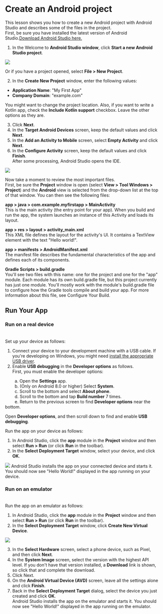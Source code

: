 # Create an Android project
This lesson shows you how to create a new Android project with Android Studio and describes some of the files in the project.<br />
First, be sure you have installed the latest version of Android Studio.[Download Android Studio here.](https://developer.android.com/studio/)
1. In the Welcome to **Android Studio window**, click **Start a new Android Studio project**.

<img src="https://developer.android.com/training/basics/firstapp/images/studio-welcome_2x.png">

Or if you have a project opened, select **File > New Project**.

2. In the **Create New Project** window, enter the following values:
- **Application Name**: "My First App"
- **Company Domain**: "example.com"<br />

You might want to change the project location. Also, if you want to write a Kotlin app, check the **Include Kotlin support** checkbox. Leave the other options as they are.

3. Click **Next**.
4. In the **Target Android Devices** screen, keep the default values and click **Next**.
5. In the **Add an Activity to Mobile** screen, select **Empty Activity** and click **Next**.
6. In the **Configure Activity** screen, keep the default values and click **Finish**.<br />
After some processing, Android Studio opens the IDE.
<img src="https://developer.android.com/training/basics/firstapp/images/studio-editor_2x.png">

Now take a moment to review the most important files.<br />
First, be sure the **Project** window is open (select **View > Tool Windows > Project**) and the **Android** view is selected from the drop-down list at the top of that window. You can then see the following files:<br />

**app > java > com.example.myfirstapp > MainActivity**<br />
This is the main activity (the entry point for your app). When you build and run the app, the system launches an instance of this Activity and loads its layout.<br />

**app > res > layout > activity_main.xml**<br />
This XML file defines the layout for the activity's UI. It contains a TextView element with the text "Hello world!".<br />

**app > manifests > AndroidManifest.xml**<br />
The manifest file describes the fundamental characteristics of the app and defines each of its components.<br />

**Gradle Scripts > build.gradle**<br />
You'll see two files with this name: one for the project and one for the "app" module. Each module has its own build.gradle file, but this project currently has just one module. You'll mostly work with the module's build.gradle file to configure how the Gradle tools compile and build your app. For more information about this file, see Configure Your Build.<br />

## Run Your App
### **Run on a real device**<br /><br />
Set up your device as follows:<br />

1. Connect your device to your development machine with a USB cable. If you're developing on Windows, you might need [install the appropriate USB driver](https://developer.android.com/studio/run/oem-usb).
2. Enable **USB debugging** in the **Developer options** as follows.<br />
First, you must enable the developer options:

&nbsp;&nbsp;&nbsp;&nbsp;&nbsp;&nbsp;&nbsp;&nbsp;a. Open the **Settings** app.<br />
&nbsp;&nbsp;&nbsp;&nbsp;&nbsp;&nbsp;&nbsp;&nbsp;b. (Only on Android 8.0 or higher) Select **System**.<br />
&nbsp;&nbsp;&nbsp;&nbsp;&nbsp;&nbsp;&nbsp;&nbsp;c. Scroll to the bottom and select **About phone**.<br />
&nbsp;&nbsp;&nbsp;&nbsp;&nbsp;&nbsp;&nbsp;&nbsp;d. Scroll to the bottom and tap **Build number** 7 times.<br />
&nbsp;&nbsp;&nbsp;&nbsp;&nbsp;&nbsp;&nbsp;&nbsp;e. Return to the previous screen to find **Developer options** near the bottom.<br />

Open **Developer options**, and then scroll down to find and enable **USB debugging**.<br />

Run the app on your device as follows:<br />

1. In Android Studio, click the **app** module in the **Project** window and then select **Run > Run** (or click **Run**  in the toolbar).
2. In the **Select Deployment Target** window, select your device, and click **OK**.
<img src="https://developer.android.com/training/basics/firstapp/images/run-device_2x.png">
Android Studio installs the app on your connected device and starts it. You should now see "Hello World!" displayed in the app running on your device.<br />

### **Run on an emulator**<br /><br />
Run the app on an emulator as follows:<br />

1. In Android Studio, click the **app** module in the **Project** window and then select **Run > Run** (or click **Run**  in the toolbar).<br />
2. In the **Select Deployment Target** window, click **Create New Virtual Device**.<br />

<img src="https://developer.android.com/training/basics/firstapp/images/run-avd_2x.png">

3. In the **Select Hardware** screen, select a phone device, such as Pixel, and then click **Next**.<br />
4. In the **System Image** screen, select the version with the highest API level. If you don't have that version installed, a **Download** link is shown, so click that and complete the download.<br />
5. Click Next.<br />
6. On the **Android Virtual Device (AVD)** screen, leave all the settings alone and click **Finish**.<br />
7. Back in the **Select Deployment Target** dialog, select the device you just created and click **OK**.<br />
Android Studio installs the app on the emulator and starts it. You should now see "Hello World!" displayed in the app running on the emulator.
